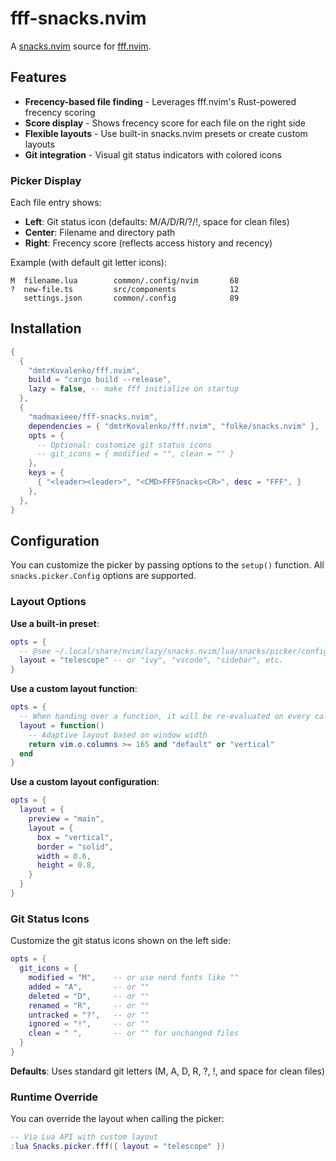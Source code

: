 # fff-snacks.nvim

A [snacks.nvim](https://github.com/folke/snacks.nvim) source for [fff.nvim](https://github.com/dmtrKovalenko/fff.nvim).

## Features

- **Frecency-based file finding** - Leverages fff.nvim's Rust-powered frecency scoring
- **Score display** - Shows frecency score for each file on the right side
- **Flexible layouts** - Use built-in snacks.nvim presets or create custom layouts
- **Git integration** - Visual git status indicators with colored icons

### Picker Display

Each file entry shows:
- **Left**: Git status icon (defaults: M/A/D/R/?/!, space for clean files)
- **Center**: Filename and directory path
- **Right**: Frecency score (reflects access history and recency)

Example (with default git letter icons):
```
M  filename.lua        common/.config/nvim       68
?  new-file.ts         src/components            12
   settings.json       common/.config            89
```

## Installation

```lua
{
  {
    "dmtrKovalenko/fff.nvim",
    build = "cargo build --release",
    lazy = false, -- make fff initialize on startup
  },
  {
    "madmaxieee/fff-snacks.nvim",
    dependencies = { "dmtrKovalenko/fff.nvim", "folke/snacks.nvim" },
    opts = {
      -- Optional: customize git status icons
      -- git_icons = { modified = "", clean = "" }
    },
    keys = {
      { "<leader><leader>", "<CMD>FFFSnacks<CR>", desc = "FFF", }
    },
  },
}
```

## Configuration

You can customize the picker by passing options to the `setup()` function. All `snacks.picker.Config` options are supported.

### Layout Options

**Use a built-in preset**:
```lua
opts = {
  -- @see ~/.local/share/nvim/lazy/snacks.nvim/lua/snacks/picker/config/layouts.lua
  layout = "telescope" -- or "ivy", "vscode", "sidebar", etc.
}
```

**Use a custom layout function**:
```lua
opts = {
  -- When handing over a function, it will be re-evaluated on every call
  layout = function()
    -- Adaptive layout based on window width
    return vim.o.columns >= 165 and "default" or "vertical"
  end
}
```

**Use a custom layout configuration**:
```lua
opts = {
  layout = {
    preview = "main",
    layout = {
      box = "vertical",
      border = "solid",
      width = 0.6,
      height = 0.8,
    }
  }
}
```

### Git Status Icons

Customize the git status icons shown on the left side:

```lua
opts = {
  git_icons = {
    modified = "M",    -- or use nerd fonts like ""
    added = "A",       -- or ""
    deleted = "D",     -- or ""
    renamed = "R",     -- or ""
    untracked = "?",   -- or ""
    ignored = "!",     -- or ""
    clean = " ",       -- or "" for unchanged files
  }
}
```

**Defaults**: Uses standard git letters (M, A, D, R, ?, !, and space for clean files)

### Runtime Override

You can override the layout when calling the picker:

```lua
-- Via Lua API with custom layout
:lua Snacks.picker.fff({ layout = "telescope" })
```
